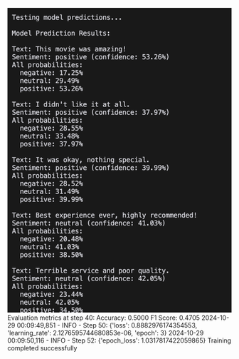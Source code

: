 ![alt text](image.png)
Evaluation metrics at step 40:
Accuracy: 0.5000
F1 Score: 0.4705
2024-10-29 00:09:49,851 - INFO - Step 50: {'loss': 0.8882976174354553, 'learning_rate': 2.1276595744680853e-06, 'epoch': 3}
2024-10-29 00:09:50,116 - INFO - Step 52: {'epoch_loss': 1.0317817422059865}
Training completed successfully